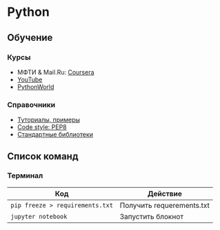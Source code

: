 # Python
## Обучение
### Курсы
* МФТИ & Mail.Ru: [Coursera](https://www.coursera.org/learn/programming-in-python/home/welcome)
* [YouTube](https://www.youtube.com/watch?list=PL1A2CSdiySGIPxpSlgzsZiWDavYTAx61d&time_continue=3&v=CkIrizsP64c)
* [PythonWorld](https://pythonworld.ru/samouchitel-python)

### Справочники
* [Туториалы, примеры](https://pythonworld.ru/)
* [Code style: PEP8](https://pythonworld.ru/osnovy/pep-8-rukovodstvo-po-napisaniyu-koda-na-python.html)
* [Стандартные библиотеки](https://docs.python.org/3/library/)


## Список команд
### Терминал
Код | Действие
---|---
``` pip freeze > requirements.txt ``` | Получить requerements.txt
``` jupyter notebook ``` | Запустить блокнот